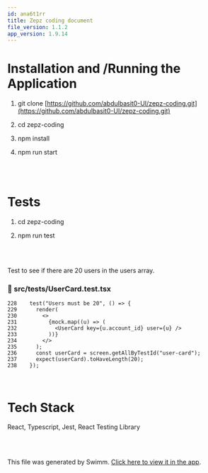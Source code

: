 ```yaml
---
id: ana6t1rr
title: Zepz coding document
file_version: 1.1.2
app_version: 1.9.14
---
```


# Installation and /Running the Application

1.  git clone [https://github.com/abdulbasit0-UI/zepz-coding.git](https://github.com/abdulbasit0-UI/zepz-coding.git)

2.  cd zepz-coding

3.  npm install

4.  npm run start
<br/>

<br/>

# Tests

1.  cd zepz-coding

2.  npm run test
<br/>

<br/>

Test to see if there are 20 users in the users array.
<!-- NOTE-swimm-snippet: the lines below link your snippet to Swimm -->
### 📄 src/__tests__/UserCard.test.tsx
```tsx
228    test("Users must be 20", () => {
229      render(
230        <>
231          {mock.map((u) => (
232            <UserCard key={u.account_id} user={u} />
233          ))}
234        </>
235      );
236      const userCard = screen.getAllByTestId("user-card");
237      expect(userCard).toHaveLength(20);
238    });
```

<br/>

# Tech Stack

React, Typescript, Jest, React Testing Library

<br/>

<br/>

This file was generated by Swimm. [Click here to view it in the app](https://app.swimm.io/repos/Z2l0aHViJTNBJTNBemVwei1jb2RpbmclM0ElM0FhYmR1bGJhc2l0MC1VSQ==/docs/ana6t1rr).
